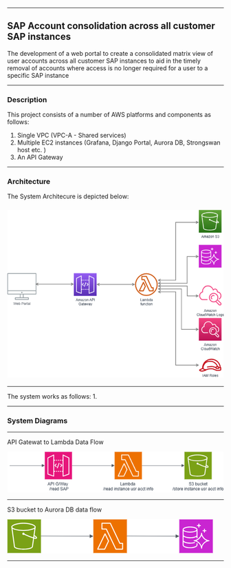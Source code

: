 

---

## SAP Account consolidation across all customer SAP instances

The development of a web portal to create a consolidated matrix view of user accounts across all customer SAP instances to aid in the timely removal of accounts where access is no longer required for a user to a specific SAP instance

---

### Description

This project consists of a number of AWS platforms and components as follows:
1. Single VPC (VPC-A - Shared services)
3. Multiple EC2 instances (Grafana, Django Portal, Aurora DB, Strongswan host etc. )
4. An API Gateway

---

### Architecture

The System Architecure is depicted below:

### <img src="./SAP-Accounts.png">

---

The system works as follows:
1.  

---

### System Diagrams

---

API Gatewat to Lambda Data Flow

<img src="./API2S3.png">
   
---

S3 bucket to Aurora DB data flow

<img src="./S3toAurora.png">

---
